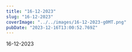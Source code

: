 ```yaml
---
title: "16-12-2023"
slug: "16-12-2023"
coverImage: "../../images/16-12-2023-g0MT.png"
pubDate: "2023-12-16T13:00:52.769Z"
---
```


16-12-2023
